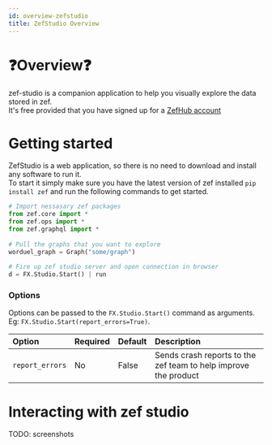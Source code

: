 ```yaml
---
id: overview-zefstudio
title: ZefStudio Overview
---
```


  
# ❓Overview❓  
zef-studio is a companion application to help you visually explore the data stored in zef.  
It's free provided that you have signed up for a [ZefHub account](https://console.zefhub.io/)  
  
# Getting started  
ZefStudio is a web application, so there is no need to download and install any software to run it.  
To start it simply make sure you have the latest version of zef installed `pip install zef` and run the following commands to get started.  
```python  
# Import nessasary zef packages  
from zef.core import *  
from zef.ops import *  
from zef.graphql import *  
  
# Pull the graphs that you want to explore  
worduel_graph = Graph("some/graph")  
  
# Fire up zef studio server and open connection in browser  
d = FX.Studio.Start() | run  
```  
  
### Options  
Options can be passed to the `FX.Studio.Start()` command as arguments.  
Eg: `FX.Studio.Start(report_errors=True)`.  
  
| Option | Required | Default | Description |  
|:----------|:--|:-------------|:------|  
| `report_errors` | No |  False | Sends crash reports to the zef team to help improve the product |  
  
# Interacting with zef studio  
  
TODO: screenshots  
  
  
  
  
  
